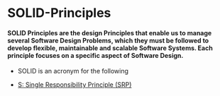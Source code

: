 # SOLID-Principles

#### SOLID Principles are the design Principles that enable us to manage several Software Design Problems, which they must be followed to develop flexible, maintainable and scalable Software Systems. Each principle focuses on a specific aspect of Software Design.

* SOLID is an acronym for the following
- [S: Single Responsibility Principle (SRP)](#features) 
 

 
